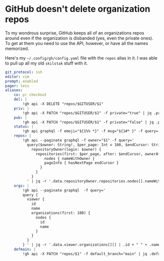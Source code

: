 # GitHub doesn't delete organization repos

To my wondrous surprise, GitHub keeps all of an organizations repos around even if the organization is disbanded (yes, even the private ones). To get at them you need to use the API, however, or have all the names memorized.

Here's my `~/.config/gh/config.yaml` file with the `repos` alias in it. I was able to pull up all my old `skilstak` stuff with it.

```yaml
git_protocol: ssh
editor: vim
prompt: enabled
pager: less
aliases:
    co: pr checkout
    del: |
        !gh api -X DELETE "repos/$GITUSER/$1"
    priv: |
        !gh api -X PATCH "repos/$GITUSER/$1" -f private="true" | jq .private
    pub: |
        !gh api -X PATCH "repos/$GITUSER/$1" -f private="false" | jq .private
    status: |
        !gh api graphql -f emoji="${1%% *}" -f msg="${1#* }" -f query='mutation ($msg: String!, $emoji: String) {changeUserStatus(input:{message:$msg,emoji:$emoji}) {status { message, emoji }}}'
    repos: |
        !gh api --paginate graphql -f owner="$1" -f query='
          query($owner: String!, $per_page: Int = 100, $endCursor: String) {
            repositoryOwner(login: $owner) {
              repositories(first: $per_page, after: $endCursor, ownerAffiliations: OWNER) {
                  nodes { nameWithOwner }
                  pageInfo { hasNextPage endCursor }
                }
              }
            }
          ' | jq -r '.data.repositoryOwner.repositories.nodes[].nameWithOwner' | sort
    orgs: |
        !gh api --paginate graphql  -f query='
        query {
          viewer {
            id
            name
            organizations(first: 100) {
              nodes {
                id
                name
              }
            }
          }
        } ' | jq -r '.data.viewer.organizations[][] | .id + " " + .name'
    defmain: |
        !gh api -X PATCH "repos/$1" -f default_branch="main" | jq .default_branch
```
